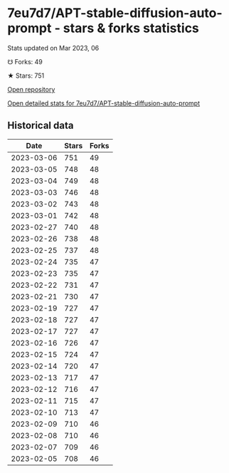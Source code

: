 # 7eu7d7/APT-stable-diffusion-auto-prompt - stars & forks statistics

Stats updated on Mar 2023, 06

☋ Forks: 49

★ Stars: 751

[Open repository](https://github.com/7eu7d7/APT-stable-diffusion-auto-prompt)

[Open detailed stats for 7eu7d7/APT-stable-diffusion-auto-prompt](https://reviewgithub.com/rep/7eu7d7/APT-stable-diffusion-auto-prompt)

## Historical data
| Date | Stars | Forks |
|------|-------|-------|
| 2023-03-06 | 751 | 49 | 
| 2023-03-05 | 748 | 48 | 
| 2023-03-04 | 749 | 48 | 
| 2023-03-03 | 746 | 48 | 
| 2023-03-02 | 743 | 48 | 
| 2023-03-01 | 742 | 48 | 
| 2023-02-27 | 740 | 48 | 
| 2023-02-26 | 738 | 48 | 
| 2023-02-25 | 737 | 48 | 
| 2023-02-24 | 735 | 47 | 
| 2023-02-23 | 735 | 47 | 
| 2023-02-22 | 731 | 47 | 
| 2023-02-21 | 730 | 47 | 
| 2023-02-19 | 727 | 47 | 
| 2023-02-18 | 727 | 47 | 
| 2023-02-17 | 727 | 47 | 
| 2023-02-16 | 726 | 47 | 
| 2023-02-15 | 724 | 47 | 
| 2023-02-14 | 720 | 47 | 
| 2023-02-13 | 717 | 47 | 
| 2023-02-12 | 716 | 47 | 
| 2023-02-11 | 715 | 47 | 
| 2023-02-10 | 713 | 47 | 
| 2023-02-09 | 710 | 46 | 
| 2023-02-08 | 710 | 46 | 
| 2023-02-07 | 709 | 46 | 
| 2023-02-05 | 708 | 46 | 

